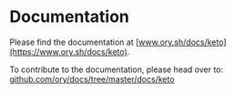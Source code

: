 # Documentation

Please find the documentation at [www.ory.sh/docs/keto](https://www.ory.sh/docs/keto).

To contribute to the documentation, please head over to: [github.com/ory/docs/tree/master/docs/keto](https://github.com/ory/docs/tree/master/docs/keto)
